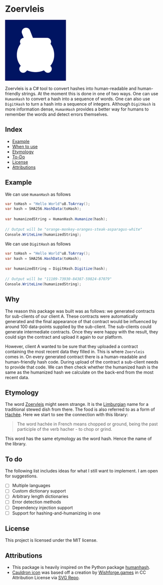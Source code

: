 # Zoervleis
!["Logo Zoervleis"](https://raw.githubusercontent.com/RichardPoes/Zoervleis/refs/heads/main/assets/Icon.png)


Zoervleis is a C# tool to convert hashes into human-readable and human-friendly strings.
At the moment this is done in one of two ways.
One can use `HumanHash` to convert a hash into a sequence of words.
One can also use `DigitHash` to turn a hash into a sequence of integers.
Although `DigitHash` is more information dense, `HumanHash` provides a better way for humans to remember the words and detect errors themselves.

## Index
- [Example](#example)
- [When to use](#when-to-use)
- [Etymology](#etymology)
- [To-Do](#to-do)
- [License](#license)
- [Attributions](#attributions)

## Example
We can use `HumanHash` as follows
```csharp
var toHash = "Hello World"u8.ToArray();
var hash = SHA256.HashData(toHash);

var humanizedString = HumanHash.Humanize(hash);

// Output will be "orange-monkey-oranges-steak-asparagus-white"
Console.WriteLine(humanizedString); 
```

We can use `DigitHash` as follows
```csharp
var toHash = "Hello World"u8.ToArray();
var hash = SHA256.HashData(toHash);

var humanizedString = DigitHash.Digitize(hash);

// Output will be "11109-73930-84387-59824-87079"
Console.WriteLine(humanizedString); 
```

## Why
The reason this package was built was as follows:
we generated contracts for sub-clients of our client A.
These contracts were automatically generated and the final appearance of that contract would be influenced by around 100 data-points supplied by the sub-client.
The sub-clients could generate intermediate contracts.
Once they were happy with the result, they could sign the contract and upload it again to our platform.

However, client A wanted to be sure that they uploaded a contract containing the most recent data they filled in.
This is where `Zoervleis` comes in. 
On every generated contract there is a human-readable and human-friendly hash code.
During upload of the contract a sub-client needs to provide that code.
We can then check whether the humanized hash is the same as the humanized hash we calculate on the back-end from the most recent data.

## Etymology
The word [Zoervleis](https://en.wikipedia.org/wiki/Zoervleis) might seem strange.
It is the [Limburgian](https://en.wikipedia.org/wiki/Limburgish) name for a traditional stewed dish from there.
The food is also referred to as a form of [Hachée](https://en.wikipedia.org/wiki/Hach%C3%A9e).
Here we start to see the connection with this library:

> The word hachée in French means chopped or ground, being the past participle of the verb hacher - to chop or grind.

This word has the same etymology as the word hash.
Hence the name of the library.

## To do
The following list includes ideas for what I still want to implement.
I am open for suggestions.

- [ ] Multiple languages
- [ ] Custom dictionary support
- [ ] Arbitrary length dictionaries
- [ ] Error detection methods
- [ ] Dependency injection support
- [ ] Support for hashing-and-humanizing in one

## License
This project is licensed under the MIT license.

## Attributions
- This package is heavily inspired on the Python package [humanhash](https://github.com/zacharyvoase/humanhash).
- [Cauldron icon](assets/Icon.svg) was based off a creation by [Wishforge.games](https://www.wishforge.games/?ref=svgrepo.com) in CC Attribution License via [SVG Repo](https://www.svgrepo.com/).